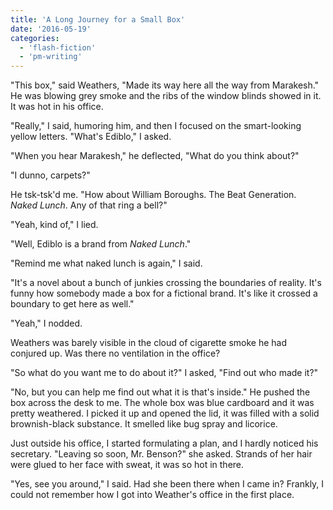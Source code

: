 ```yaml
---
title: 'A Long Journey for a Small Box'
date: '2016-05-19'
categories:
  - 'flash-fiction'
  - 'pm-writing'
---
```


"This box," said Weathers, "Made its way here all the way from Marakesh." He was
blowing grey smoke and the ribs of the window blinds showed in it. It was hot in
his office.

"Really," I said, humoring him, and then I focused on the smart-looking
yellow letters. "What's Ediblo," I asked.

"When you hear Marakesh," he deflected, "What do you think about?"

"I dunno, carpets?"

He tsk-tsk'd me. "How about William Boroughs. The Beat Generation. _Naked
Lunch_. Any of that ring a bell?"

"Yeah, kind of," I lied.

"Well, Ediblo is a brand from _Naked Lunch_."

"Remind me what naked lunch is again," I said.

"It's a novel about a bunch of junkies crossing the boundaries of reality. It's
funny how somebody made a box for a fictional brand. It's like it crossed a
boundary to get here as well."

"Yeah," I nodded.

Weathers was barely visible in the cloud of cigarette smoke he had conjured up.
Was there no ventilation in the office?

"So what do you want me to do about it?" I asked, "Find out who made it?"

"No, but you can help me find out what it is that's inside." He pushed the box
across the desk to me. The whole box was blue cardboard and it was pretty
weathered. I picked it up and opened the lid, it was filled with a solid
brownish-black substance. It smelled like bug spray and licorice.

Just outside his office, I started formulating a plan, and I hardly noticed his
secretary. "Leaving so soon, Mr. Benson?" she asked. Strands of her hair were
glued to her face with sweat, it was so hot in there.

"Yes, see you around," I said. Had she been there when I came in? Frankly, I
could not remember how I got into Weather's office in the first place.
